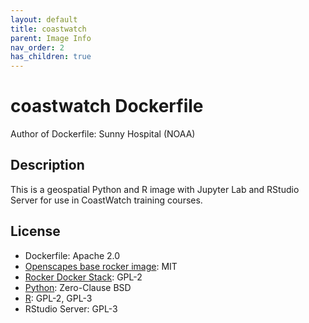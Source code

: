 ```yaml
---
layout: default
title: coastwatch
parent: Image Info
nav_order: 2
has_children: true
---
```



# coastwatch Dockerfile

Author of Dockerfile: Sunny Hospital (NOAA)

## Description

This is a geospatial Python and R image with Jupyter Lab and RStudio Server for use in CoastWatch training courses.

## License

* Dockerfile: Apache 2.0
* [Openscapes base rocker image](https://github.com/nasa-openscapes/py-rocket): MIT
* [Rocker Docker Stack](https://github.com/rocker-org/rocker-versioned2?tab=GPL-2.0-1-ov-file#readme): GPL-2
* [Python](https://docs.python.org/3/license.html): Zero-Clause BSD
* [R](https://www.r-project.org/Licenses/): GPL-2, GPL-3
* RStudio Server: GPL-3

